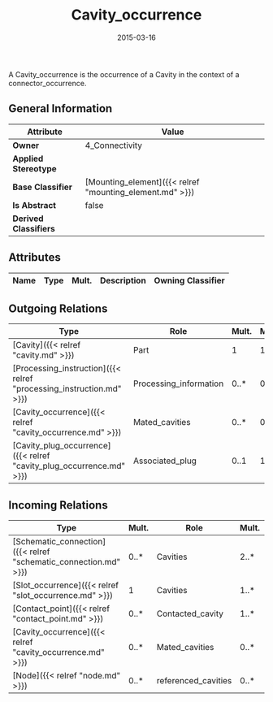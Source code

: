 ﻿---
title: Cavity_occurrence
toc: false
type: specs
date: "2015-03-16"
draft: false
specification: KBL
version: 2.4
documentType: "Recommendation"
elementType: Class
classes:
  - Cavity_occurrence
menu_name: kbl-2.4
---
<p>A Cavity_occurrence is the occurrence of a Cavity in the context of a connector_occurrence.</p>

## General Information

| Attribute               | Value |
|-------------------------|-------|
| **Owner**               | 4_Connectivity |
| **Applied Stereotype**  |   |
| **Base Classifier**     | [Mounting_element]({{< relref "mounting_element.md" >}})<br/>  |
| **Is Abstract**         | false |
| **Derived Classifiers** |   |

## Attributes
|  Name  |  Type  |  Mult.  |  Description  |  Owning Classifier  |
|--------|--------|---------|---------------|--------------|

## Outgoing Relations
|    Type  |   Role   |   Mult.   |   Mult.   |   Description   |
|----------|----------|-----------|-----------|-----------------|
| [Cavity]({{< relref "cavity.md" >}}) | Part | 1 | 1..* |  |
| [Processing_instruction]({{< relref "processing_instruction.md" >}}) | Processing_information | 0..* | 0..1 |  |
| [Cavity_occurrence]({{< relref "cavity_occurrence.md" >}}) | Mated_cavities | 0..* | 0..* |  |
| [Cavity_plug_occurrence]({{< relref "cavity_plug_occurrence.md" >}}) | Associated_plug  | 0..1 | 1..* |  |
##  Incoming Relations
|    Type  |   Mult.  |   Role    |   Mult.   |   Description  |
|----------|----------|-----------|-----------|----------------|
| [Schematic_connection]({{< relref "schematic_connection.md" >}}) | 0..* | Cavities | 2..* |  |
| [Slot_occurrence]({{< relref "slot_occurrence.md" >}}) | 1 | Cavities | 1..* |  |
| [Contact_point]({{< relref "contact_point.md" >}}) | 0..* | Contacted_cavity | 1..* |  |
| [Cavity_occurrence]({{< relref "cavity_occurrence.md" >}}) | 0..* | Mated_cavities | 0..* |  |
| [Node]({{< relref "node.md" >}}) | 0..* | referenced_cavities | 0..* |  |
